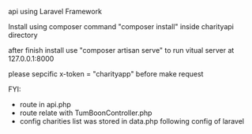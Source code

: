 api using Laravel Framework

Install using composer command
"composer install" inside charityapi directory

after finish install
use "composer artisan serve" to run vitual server at 127.0.0.1:8000

please sepcific x-token = "charityapp" before make request

FYI:
- route in api.php 
- route relate with TumBoonController.php
- config charities list was stored in data.php following config of laravel
